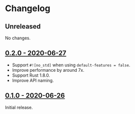 # Changelog

## Unreleased

No changes.

## [0.2.0 - 2020-06-27](https://github.com/jonas-schievink/adler/releases/tag/v0.2.0)

- Support `#![no_std]` when using `default-features = false`.
- Improve performance by around 7x.
- Support Rust 1.8.0.
- Improve API naming.

## [0.1.0 - 2020-06-26](https://github.com/jonas-schievink/adler/releases/tag/v0.1.0)

Initial release.
